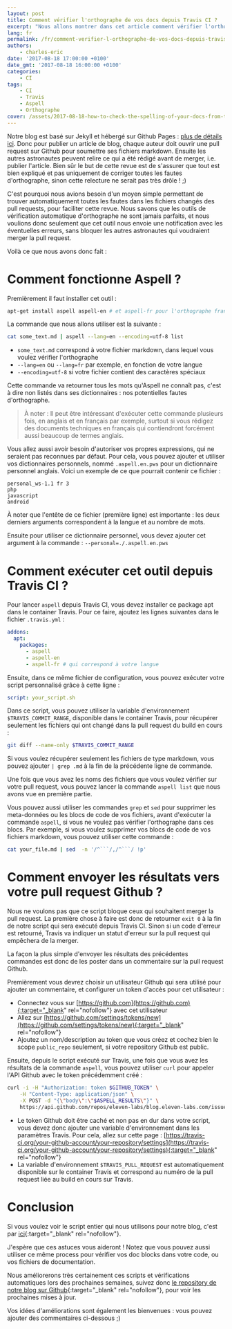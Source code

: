 ```yaml
---
layout: post
title: Comment vérifier l'orthographe de vos docs depuis Travis CI ?
excerpt: "Nous allons montrer dans cet article comment vérifier l'orthographe automatiquement dans vos documents markdown, modifiés dans vos pull requests, simplement avec Aspell et Travis CI"
lang: fr
permalink: /fr/comment-verifier-l-orthographe-de-vos-docs-depuis-travis-ci/
authors:
    - charles-eric
date: '2017-08-18 17:00:00 +0100'
date_gmt: '2017-08-18 16:00:00 +0100'
categories:
    - CI
tags:
    - CI
    - Travis
    - Aspell
    - Orthographe
cover: /assets/2017-08-18-how-to-check-the-spelling-of-your-docs-from-travis-ci/typing.jpg
---
```


Notre blog est basé sur Jekyll et hébergé sur Github Pages : [plus de détails ici](/fr/migration-du-blog/). Donc pour publier un article de blog, chaque auteur doit ouvrir une pull request sur Github pour soumettre ses fichiers markdown.
Ensuite les autres astronautes peuvent relire ce qui a été rédigé avant de merger, i.e. publier l'article. Bien sûr le but de cette revue est de s'assurer que tout est bien expliqué et pas uniquement de corriger toutes les fautes d'orthographe, sinon cette relecture ne serait pas très drôle ! ;)

C'est pourquoi nous avions besoin d'un moyen simple permettant de trouver automatiquement toutes les fautes dans les fichiers changés des pull requests, pour faciliter cette revue. Nous savons que les outils de vérification automatique d'orthographe ne sont jamais parfaits, et nous voulions donc seulement que cet outil nous envoie une notification avec les éventuelles erreurs, sans bloquer les autres astronautes qui voudraient merger la pull request.

Voilà ce que nous avons donc fait :

Comment fonctionne Aspell ?
===========================

Premièrement il faut installer cet outil :

```bash
apt-get install aspell aspell-en # et aspell-fr pour l'orthographe française par exemple
```

La commande que nous allons utiliser est la suivante :

```bash
cat some_text.md | aspell --lang=en --encoding=utf-8 list
```

- `some_text.md` correspond à votre fichier markdown, dans lequel vous voulez vérifier l'orthographe
- `--lang=en` ou `--lang=fr` par exemple, en fonction de votre langue
- `--encoding=utf-8` si votre fichier contient des caractères spéciaux

Cette commande va retourner tous les mots qu'Aspell ne connaît pas, c'est à dire non listés dans ses dictionnaires : nos potentielles fautes d'orthographe.

> À noter :
> Il peut être intéressant d'exécuter cette commande plusieurs fois, en anglais et en français par exemple, surtout si vous rédigez des documents techniques en français qui contiendront forcément aussi beaucoup de termes anglais.

Vous allez aussi avoir besoin d'autoriser vos propres expressions, qui ne seraient pas reconnues par défaut. Pour cela, vous pouvez ajouter et utiliser vos dictionnaires personnels, nommé `.aspell.en.pws` pour un dictionnaire personnel anglais. Voici un exemple de ce que pourrait contenir ce fichier :

```
personal_ws-1.1 fr 3
php
javascript
android
```

À noter que l'entête de ce fichier (première ligne) est importante : les deux derniers arguments correspondent à la langue et au nombre de mots.

Ensuite pour utiliser ce dictionnaire personnel, vous devez ajouter cet argument à la commande : `--personal=./.aspell.en.pws`

Comment exécuter cet outil depuis Travis CI ?
=============================================

Pour lancer `aspell` depuis Travis CI, vous devez installer ce package apt dans le container Travis. Pour ce faire, ajoutez les lignes suivantes dans le fichier `.travis.yml` :

```yml
addons:
  apt:
    packages:
      - aspell
      - aspell-en
      - aspell-fr # qui correspond à votre langue
```

Ensuite, dans ce même fichier de configuration, vous pouvez exécuter votre script personnalisé grâce à cette ligne :

```yml
script: your_script.sh
```

Dans ce script, vous pouvez utiliser la variable d'environnement `$TRAVIS_COMMIT_RANGE`, disponible dans le container Travis, pour récupérer seulement les fichiers qui ont changé dans la pull request du build en cours :

```bash
git diff --name-only $TRAVIS_COMMIT_RANGE
```

Si vous voulez récupérer seulement les fichiers de type markdown, vous pouvez ajouter `| grep .md` à la fin de la précédente ligne de commande.

Une fois que vous avez les noms des fichiers que vous voulez vérifier sur votre pull request, vous pouvez lancer la commande `aspell list` que nous avons vue en première partie.

Vous pouvez aussi utiliser les commandes `grep` et `sed` pour supprimer les meta-données ou les blocs de code de vos fichiers, avant d'exécuter la commande `aspell`, si vous ne voulez pas vérifier l'orthographe dans ces blocs.
Par exemple, si vous voulez supprimer vos blocs de code de vos fichiers markdown, vous pouvez utiliser cette commande :

```bash
cat your_file.md | sed  -n '/^```/,/^```/ !p'
```

Comment envoyer les résultats vers votre pull request Github ?
==============================================================

Nous ne voulons pas que ce script bloque ceux qui souhaitent merger la pull request. La première chose à faire est donc de retourner `exit 0` à la fin de notre script qui sera exécuté depuis Travis CI. Sinon si un code d'erreur est retourné, Travis va indiquer un statut d'erreur sur la pull request qui empêchera de la merger.

La façon la plus simple d'envoyer les résultats des précédentes commandes est donc de les poster dans un commentaire sur la pull request Github.

Premièrement vous devrez choisir un utilisateur Github qui sera utilisé pour ajouter un commentaire, et configurer un token d'accès pour cet utilisateur :
- Connectez vous sur [https://github.com](https://github.com){:target="_blank" rel="nofollow"} avec cet utilisateur
- Allez sur [https://github.com/settings/tokens/new](https://github.com/settings/tokens/new){:target="_blank" rel="nofollow"}
- Ajoutez un nom/description au token que vous créez et cochez bien le scope `public_repo` seulement, si votre repository Github est public.

Ensuite, depuis le script exécuté sur Travis, une fois que vous avez les résultats de la commande `aspell`, vous pouvez utiliser `curl` pour appeler l'API Github avec le token précédemment créé :

```bash
curl -i -H "Authorization: token $GITHUB_TOKEN" \
    -H "Content-Type: application/json" \
    -X POST -d "{\"body\":\"$ASPELL_RESULTS\"}" \
    https://api.github.com/repos/eleven-labs/blog.eleven-labs.com/issues/$TRAVIS_PULL_REQUEST/comments
```

- Le token Github doit être caché et non pas en dur dans votre script, vous devez donc ajouter une variable d'environnement dans les paramètres Travis. Pour cela, allez sur cette page : [https://travis-ci.org/your-github-account/your-repository/settings](https://travis-ci.org/your-github-account/your-repository/settings){:target="_blank" rel="nofollow"}
- La variable d'environnement `$TRAVIS_PULL_REQUEST` est automatiquement disponible sur le container Travis et correspond au numéro de la pull request liée au build en cours sur Travis.

Conclusion
==========

Si vous voulez voir le script entier qui nous utilisons pour notre blog, c'est par [ici](https://github.com/eleven-labs/blog.eleven-labs.com/blob/master/bin/check-spelling.sh){:target="_blank" rel="nofollow"}.

J'espère que ces astuces vous aideront ! Notez que vous pouvez aussi utiliser ce même process pour vérifier vos doc blocks dans votre code, ou vos fichiers de documentation.

Nous améliorerons très certainement ces scripts et vérifications automatiques lors des prochaines semaines, suivez donc [le repository de notre blog sur Github](https://github.com/eleven-labs/blog.eleven-labs.com){:target="_blank" rel="nofollow"}, pour voir les prochaines mises à jour.

Vos idées d'améliorations sont également les bienvenues : vous pouvez ajouter des commentaires ci-dessous ;)
